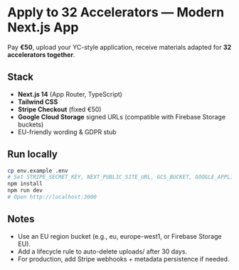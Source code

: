 # Apply to 32 Accelerators — Modern Next.js App

Pay **€50**, upload your YC-style application, receive materials adapted for **32 accelerators together**.

## Stack
- **Next.js 14** (App Router, TypeScript)
- **Tailwind CSS**
- **Stripe Checkout** (fixed €50)
- **Google Cloud Storage** signed URLs (compatible with Firebase Storage buckets)
- EU-friendly wording & GDPR stub

## Run locally
```bash
cp env.example .env
# Set STRIPE_SECRET_KEY, NEXT_PUBLIC_SITE_URL, GCS_BUCKET, GOOGLE_APPLICATION_CREDENTIALS
npm install
npm run dev
# Open http://localhost:3000
```

## Notes
- Use an EU region bucket (e.g., eu, europe-west1, or Firebase Storage EU).
- Add a lifecycle rule to auto-delete uploads/ after 30 days.
- For production, add Stripe webhooks + metadata persistence if needed. 